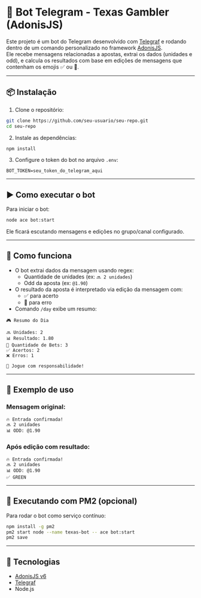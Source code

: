 # 🤖 Bot Telegram - Texas Gambler (AdonisJS)

Este projeto é um bot do Telegram desenvolvido com [Telegraf](https://telegraf.js.org/) e rodando dentro de um comando personalizado no framework [AdonisJS](https://adonisjs.com/).  
Ele recebe mensagens relacionadas a apostas, extrai os dados (unidades e odd), e calcula os resultados com base em edições de mensagens que contenham os emojis ✅ ou 🔴.

---

## 📦 Instalação

1. Clone o repositório:
```bash
git clone https://github.com/seu-usuario/seu-repo.git
cd seu-repo
```

2. Instale as dependências:
```bash
npm install
```

3. Configure o token do bot no arquivo `.env`:
```env
BOT_TOKEN=seu_token_do_telegram_aqui
```

---

## ▶️ Como executar o bot

Para iniciar o bot:

```bash
node ace bot:start
```

Ele ficará escutando mensagens e edições no grupo/canal configurado.

---

## 🧠 Como funciona

- O bot extrai dados da mensagem usando regex:
  - Quantidade de unidades (ex: `🔜 2 unidades`)
  - Odd da aposta (ex: `@1.90`)
- O resultado da aposta é interpretado via edição da mensagem com:
  - ✅ para acerto
  - 🔴 para erro
- Comando `/day` exibe um resumo:

```text
🎮 Resumo do Dia

🔜 Unidades: 2
📊 Resultado: 1.80
🔢 Quantidade de Bets: 3
✅ Acertos: 2
❌ Erros: 1

🔞 Jogue com responsabilidade!
```

---

## 📝 Exemplo de uso

### Mensagem original:
```
🔥 Entrada confirmada!
🔜 2 unidades
📊 ODD: @1.90
```

### Após edição com resultado:
```
🔥 Entrada confirmada!
🔜 2 unidades
📊 ODD: @1.90
✅ GREEN
```

---

## 🔄 Executando com PM2 (opcional)

Para rodar o bot como serviço contínuo:

```bash
npm install -g pm2
pm2 start node --name texas-bot -- ace bot:start
pm2 save
```

---

## 🧪 Tecnologias

- [AdonisJS v6](https://adonisjs.com/)
- [Telegraf](https://telegraf.js.org/)
- Node.js